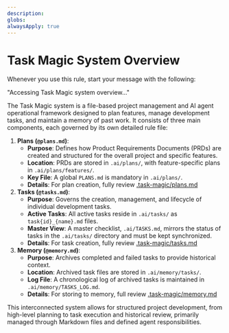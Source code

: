```yaml
---
description:
globs:
alwaysApply: true
---
```


# Task Magic System Overview

Whenever you use this rule, start your message with the following:

"Accessing Task Magic system overview..."

The Task Magic system is a file-based project management and AI agent operational framework designed to plan features, manage development tasks, and maintain a memory of past work.
It consists of three main components, each governed by its own detailed rule file:

1. **Plans (`@plans.md`)**:
    - **Purpose**: Defines how Product Requirements Documents (PRDs) are created and structured for the overall project and specific features.
    - **Location**: PRDs are stored in `.ai/plans/`, with feature-specific plans in `.ai/plans/features/`.
    - **Key File**: A global `PLANS.md` is mandatory in `.ai/plans/`.
    - **Details**: For plan creation, fully review [.task-magic/plans.md](./plans.md)
2. **Tasks (`@tasks.md`)**:
    - **Purpose**: Governs the creation, management, and lifecycle of individual development tasks.
    - **Active Tasks**: All active tasks reside in `.ai/tasks/` as `task{id}_{name}.md` files.
    - **Master View**: A master checklist, `.ai/TASKS.md`, mirrors the status of tasks in the `.ai/tasks/` directory and must be kept synchronized.
    - **Details**: For task creation, fully review [.task-magic/tasks.md](./tasks.md)
3. **Memory (`@memory.md`)**:
    - **Purpose**: Archives completed and failed tasks to provide historical context.
    - **Location**: Archived task files are stored in `.ai/memory/tasks/`.
    - **Log File**: A chronological log of archived tasks is maintained in `.ai/memory/TASKS_LOG.md`.
    - **Details**: For storing to memory, full review [.task-magic/memory.md](./memory.md)

This interconnected system allows for structured project development, from high-level planning to task execution and historical review, primarily managed through Markdown files and defined agent responsibilities.
